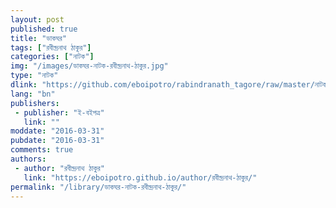 ```yaml
---
layout: post
published: true
title: "ডাকঘর"
tags: ["রবীন্দ্রনাথ ঠাকুর"]
categories: ["নাটক"]
img: "/images/ডাকঘর-নাটক-রবীন্দ্রনাথ-ঠাকুর.jpg"
type: "নাটক"
dlink: "https://github.com/eboipotro/rabindranath_tagore/raw/master/নাটক/ডাকঘর.epub"
lang: "bn"
publishers: 
 - publisher: "ই-বইপত্র"
   link: ""
moddate: "2016-03-31"
pubdate: "2016-03-31"
comments: true
authors: 
 - author: "রবীন্দ্রনাথ ঠাকুর"
   link: "https://eboipotro.github.io/author/রবীন্দ্রনাথ-ঠাকুর/"
permalink: "/library/ডাকঘর-নাটক-রবীন্দ্রনাথ-ঠাকুর/"
---
```

